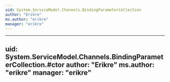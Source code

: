 ```yaml
---
uid: System.ServiceModel.Channels.BindingParameterCollection
author: "Erikre"
ms.author: "erikre"
manager: "erikre"
---
```


---
uid: System.ServiceModel.Channels.BindingParameterCollection.#ctor
author: "Erikre"
ms.author: "erikre"
manager: "erikre"
---
